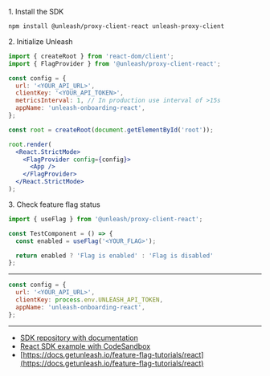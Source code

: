 1\. Install the SDK
```sh
npm install @unleash/proxy-client-react unleash-proxy-client
```

2\. Initialize Unleash
```jsx
import { createRoot } from 'react-dom/client';
import { FlagProvider } from '@unleash/proxy-client-react';

const config = {
  url: '<YOUR_API_URL>',
  clientKey: '<YOUR_API_TOKEN>', 
  metricsInterval: 1, // In production use interval of >15s
  appName: 'unleash-onboarding-react',
};

const root = createRoot(document.getElementById('root'));

root.render(
  <React.StrictMode>
    <FlagProvider config={config}>
      <App />
    </FlagProvider>
  </React.StrictMode>
);
```

3\. Check feature flag status
```jsx
import { useFlag } from '@unleash/proxy-client-react';

const TestComponent = () => {
  const enabled = useFlag('<YOUR_FLAG>');

  return enabled ? 'Flag is enabled' : 'Flag is disabled'
};
```
---
```jsx
const config = {
  url: '<YOUR_API_URL>', 
  clientKey: process.env.UNLEASH_API_TOKEN,
  appName: 'unleash-onboarding-react',
};
```

---
- [SDK repository with documentation](https://github.com/Unleash/proxy-client-react)
- [React SDK example with CodeSandbox](https://github.com/Unleash/unleash-sdk-examples/tree/main/React)
- [https://docs.getunleash.io/feature-flag-tutorials/react](https://docs.getunleash.io/feature-flag-tutorials/react)

